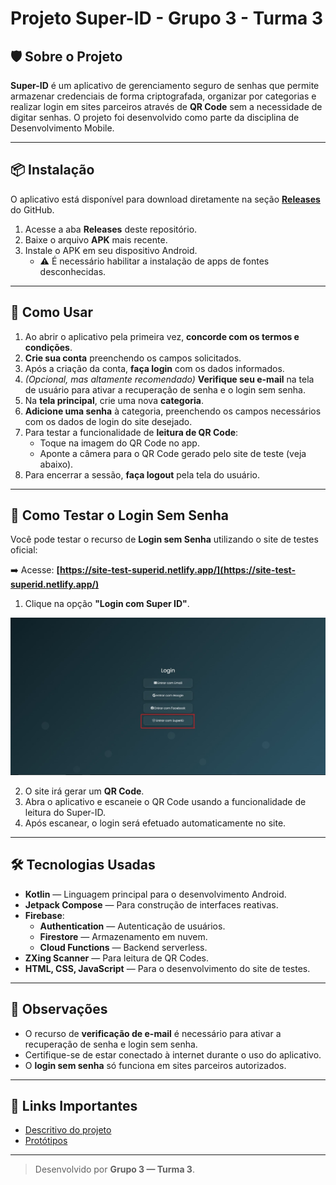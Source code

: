 # Projeto Super-ID - Grupo 3 - Turma 3

## 🛡️ Sobre o Projeto

**Super-ID** é um aplicativo de gerenciamento seguro de senhas que permite armazenar credenciais de forma criptografada, organizar por categorias e realizar login em sites parceiros através de **QR Code** sem a necessidade de digitar senhas. O projeto foi desenvolvido como parte da disciplina de Desenvolvimento Mobile.

---

## 📦 Instalação

O aplicativo está disponível para download diretamente na seção **[Releases](https://github.com/Codenamedarkray/PI3-Turma3-3/releases)** do GitHub.

1. Acesse a aba **Releases** deste repositório.
2. Baixe o arquivo **APK** mais recente.
3. Instale o APK em seu dispositivo Android.
   - ⚠️ É necessário habilitar a instalação de apps de fontes desconhecidas.

---

## 🚀 Como Usar

1. Ao abrir o aplicativo pela primeira vez, **concorde com os termos e condições**.
2. **Crie sua conta** preenchendo os campos solicitados.
3. Após a criação da conta, **faça login** com os dados informados.
4. _(Opcional, mas altamente recomendado)_ **Verifique seu e-mail** na tela de usuário para ativar a recuperação de senha e o login sem senha.
5. Na **tela principal**, crie uma nova **categoria**.
6. **Adicione uma senha** à categoria, preenchendo os campos necessários com os dados de login do site desejado.
7. Para testar a funcionalidade de **leitura de QR Code**:
   - Toque na imagem do QR Code no app.
   - Aponte a câmera para o QR Code gerado pelo site de teste (veja abaixo).
8. Para encerrar a sessão, **faça logout** pela tela do usuário.


---

## 🧪 Como Testar o Login Sem Senha

Você pode testar o recurso de **Login sem Senha** utilizando o site de testes oficial:

➡️ Acesse: **[https://site-test-superid.netlify.app/](https://site-test-superid.netlify.app/)**

1. Clique na opção **"Login com Super ID"**.

<img src="./Documentation/preview%20images/Site-Test-MainScreen.jpeg" style="width:600px;">

2. O site irá gerar um **QR Code**.
3. Abra o aplicativo e escaneie o QR Code usando a funcionalidade de leitura do Super-ID.
4. Após escanear, o login será efetuado automaticamente no site.

---

## 🛠️ Tecnologias Usadas

- **Kotlin** — Linguagem principal para o desenvolvimento Android.
- **Jetpack Compose** — Para construção de interfaces reativas.
- **Firebase**:
  - **Authentication** — Autenticação de usuários.
  - **Firestore** — Armazenamento em nuvem.
  - **Cloud Functions** — Backend serverless.
- **ZXing Scanner** — Para leitura de QR Codes.
- **HTML, CSS, JavaScript** — Para o desenvolvimento do site de testes.

---

## 📌 Observações

- O recurso de **verificação de e-mail** é necessário para ativar a recuperação de senha e login sem senha.
- Certifique-se de estar conectado à internet durante o uso do aplicativo.
- O **login sem senha** só funciona em sites parceiros autorizados.

---

## 🔗 Links Importantes
- [Descritivo do projeto](./Documentation/PI3-SuperID.pdf)
- [Protótipos](https://www.figma.com/design/Lu0ipAQPPJfgUJabIu9eY8/SuperID?node-id=0-1&t=0tOSP8JzGM6jgDOX-1)

---

> Desenvolvido por **Grupo 3 — Turma 3**.
